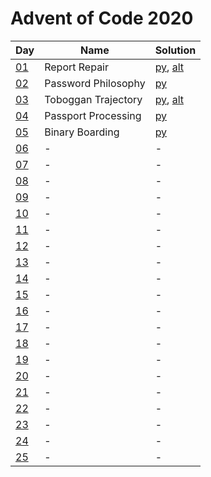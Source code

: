 # Advent of Code 2020

|Day|Name|Solution|
|---|---|---|
|[01](https://adventofcode.com/2020/day/1)|Report Repair|[py](/day01/main.py), [alt](/day01/alt.py)|
|[02](https://adventofcode.com/2020/day/2)|Password Philosophy|[py](/day02/main.py)|
|[03](https://adventofcode.com/2020/day/3)|Toboggan Trajectory|[py](/day03/main.py), [alt](/day03/alt.py)|
|[04](https://adventofcode.com/2020/day/4)|Passport Processing|[py](/day04/main.py)|
|[05](https://adventofcode.com/2020/day/5)|Binary Boarding|[py](/day05/main.py)|
|[06](https://adventofcode.com/2020/day/6)|-|-|
|[07](https://adventofcode.com/2020/day/7)|-|-|
|[08](https://adventofcode.com/2020/day/8)|-|-|
|[09](https://adventofcode.com/2020/day/9)|-|-|
|[10](https://adventofcode.com/2020/day/10)|-|-|
|[11](https://adventofcode.com/2020/day/11)|-|-|
|[12](https://adventofcode.com/2020/day/12)|-|-|
|[13](https://adventofcode.com/2020/day/13)|-|-|
|[14](https://adventofcode.com/2020/day/14)|-|-|
|[15](https://adventofcode.com/2020/day/15)|-|-|
|[16](https://adventofcode.com/2020/day/16)|-|-|
|[17](https://adventofcode.com/2020/day/17)|-|-|
|[18](https://adventofcode.com/2020/day/18)|-|-|
|[19](https://adventofcode.com/2020/day/19)|-|-|
|[20](https://adventofcode.com/2020/day/20)|-|-|
|[21](https://adventofcode.com/2020/day/21)|-|-|
|[22](https://adventofcode.com/2020/day/22)|-|-|
|[23](https://adventofcode.com/2020/day/23)|-|-|
|[24](https://adventofcode.com/2020/day/24)|-|-|
|[25](https://adventofcode.com/2020/day/25)|-|-|
